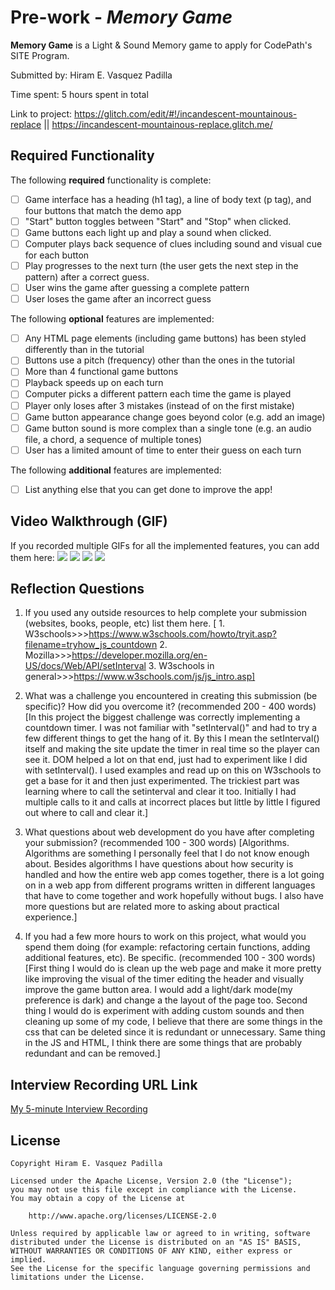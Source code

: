 # Pre-work - *Memory Game*

**Memory Game** is a Light & Sound Memory game to apply for CodePath's SITE Program. 

Submitted by: Hiram E. Vasquez Padilla

Time spent: 5 hours spent in total

Link to project: https://glitch.com/edit/#!/incandescent-mountainous-replace || https://incandescent-mountainous-replace.glitch.me/

## Required Functionality

The following **required** functionality is complete:

* [ ] Game interface has a heading (h1 tag), a line of body text (p tag), and four buttons that match the demo app
* [ ] "Start" button toggles between "Start" and "Stop" when clicked. 
* [ ] Game buttons each light up and play a sound when clicked. 
* [ ] Computer plays back sequence of clues including sound and visual cue for each button
* [ ] Play progresses to the next turn (the user gets the next step in the pattern) after a correct guess. 
* [ ] User wins the game after guessing a complete pattern
* [ ] User loses the game after an incorrect guess

The following **optional** features are implemented:

* [ ] Any HTML page elements (including game buttons) has been styled differently than in the tutorial
* [ ] Buttons use a pitch (frequency) other than the ones in the tutorial
* [ ] More than 4 functional game buttons
* [ ] Playback speeds up on each turn
* [ ] Computer picks a different pattern each time the game is played
* [ ] Player only loses after 3 mistakes (instead of on the first mistake)
* [ ] Game button appearance change goes beyond color (e.g. add an image)
* [ ] Game button sound is more complex than a single tone (e.g. an audio file, a chord, a sequence of multiple tones)
* [ ] User has a limited amount of time to enter their guess on each turn

The following **additional** features are implemented:

- [ ] List anything else that you can get done to improve the app!

## Video Walkthrough (GIF)

If you recorded multiple GIFs for all the implemented features, you can add them here:
![](http://g.recordit.co/a9NBtGtChi.gif)
![](http://g.recordit.co/s3BhhueDK1.gif)
![](gif3-link-here)
![](gif4-link-here)

## Reflection Questions
1. If you used any outside resources to help complete your submission (websites, books, people, etc) list them here. 
[   1. W3schools>>>https://www.w3schools.com/howto/tryit.asp?filename=tryhow_js_countdown 
    2. Mozilla>>>https://developer.mozilla.org/en-US/docs/Web/API/setInterval
    3. W3schools in general>>>https://www.w3schools.com/js/js_intro.asp]

2. What was a challenge you encountered in creating this submission (be specific)? How did you overcome it? (recommended 200 - 400 words) 
[In this project the biggest challenge was correctly implementing a countdown timer. I was not familiar with "setInterval()" and had to try a few different things to get the hang of it. By this I mean the setInterval() itself and making the site update the timer in real time so the player can see it. DOM helped a lot on that end, just had to experiment like I did with setInterval(). I used examples and read up on this on W3schools to get a base for it and then just experimented. The trickiest part was learning where to call the setinterval and clear it too. Initially I had multiple calls to it and calls at incorrect places but little by little I figured out where to call and clear it.]

3. What questions about web development do you have after completing your submission? (recommended 100 - 300 words) 
[Algorithms. Algorithms are something I personally feel that I do not know enough about. Besides algorithms I have questions about how security is handled and how the entire web app comes together, there is a lot going on in a web app from different programs written in different languages that have to come together and work hopefully without bugs. I also have more questions but are related more to asking about practical experience.]

4. If you had a few more hours to work on this project, what would you spend them doing (for example: refactoring certain functions, adding additional features, etc). Be specific. (recommended 100 - 300 words) 
[First thing I would do is clean up the web page and make it more pretty like improving the visual of the timer editing the header and visually improve the game button area. I would add a light/dark mode(my preference is dark) and change a the layout of the page too. Second thing I would do is experiment with adding custom sounds and then cleaning up some of my code, I believe that there are some things in the css that can be deleted since it is redundant or unnecessary. Same thing in the JS and HTML, I think there are some things that are probably redundant and can be removed.]



## Interview Recording URL Link

[My 5-minute Interview Recording](your-link-here)


## License

    Copyright Hiram E. Vasquez Padilla

    Licensed under the Apache License, Version 2.0 (the "License");
    you may not use this file except in compliance with the License.
    You may obtain a copy of the License at

        http://www.apache.org/licenses/LICENSE-2.0

    Unless required by applicable law or agreed to in writing, software
    distributed under the License is distributed on an "AS IS" BASIS,
    WITHOUT WARRANTIES OR CONDITIONS OF ANY KIND, either express or implied.
    See the License for the specific language governing permissions and
    limitations under the License.
